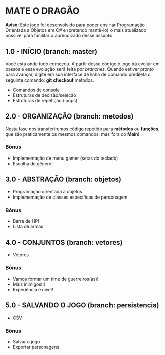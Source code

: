 # MATE O DRAGÃO

**Aviso:** Este jogo foi desenvolvido para poder ensinar Programação Orientada a Objetos em C# e (pretendo mantê-lo) o mais atualizado possível para facilitar o aprendizado desse assunto.

## 1.0 - INÍCIO (branch: master)
Você está onde tudo começou. A partir desse código o jogo irá evoluir em passos e essa evolução será feita por _branches_.
Quando estiver pronto para avançar, digite em sua interface de linha de comando predileta o seguinte comando: **git** **checkout** metodos.
- Comandos de console
- Estruturas de decisão/seleção
- Estruturas de repetição (loops)

## 2.0 - ORGANIZAÇÃO (branch: metodos)
Nesta fase nós transferiremos código repetido para **métodos** ou **funções**, que são praticamente os mesmos comandos, mas fora do **Main**!
### Bônus
+ Implementação de menu gamer (setas do teclado)
+ Escolha de gênero!

## 3.0 - ABSTRAÇÃO (branch: objetos)
- Programação orientada a objetos
- Implementação de classes específicas de personagem
### Bônus
+ Barra de HP!
+ Lista de armas

## 4.0 - CONJUNTOS (branch: vetores)
- Vetores
### Bônus
+ Vamos formar um time de guerreiros(as)!
+ Mais inimigos!!!
+ Experiência e nível!

## 5.0 - SALVANDO O JOGO (branch: persistencia)
- CSV
### Bônus
+ Salvar o jogo
+ Exportar personagens
